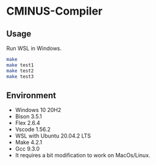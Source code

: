 # CMINUS-Compiler
## Usage
Run WSL in Windows.
```bash
make
make test1
make test2
make test3
```
## Environment
* Windows 10 20H2
* Bison 3.5.1
* Flex 2.6.4
* Vscode 1.56.2
* WSL with Ubuntu 20.04.2 LTS 
* Make 4.2.1
* Gcc 9.3.0
* It requires a bit modification to work on MacOs/Linux.
